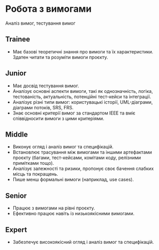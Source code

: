 # Робота з вимогами
Аналіз вимог, тестування вимог

## Trainee
- Має базові теоретичні знання про вимоги та їх характеристики. Здатен читати та розуміти вимоги проєкту.

## Junior
- Має досвід тестування вимог.
- Аналізує основні аспекти вимоги, такі як однозначність, логіка, тестованість, актуальність, потенційні тест-кейси та інтеграції.
- Аналізує різні типи вимог: користувацькі історії, UML-діаграми, діаграми потоків, SRS, FRS.
- Знає основні критерії вимог за стандартом IEEE та вміє співвідносити вимоги з цими критеріями.

## Middle
- Виконує огляд і аналіз вимог та специфікацій.
- Встановлює трасування між вимогами та іншими артефактами проєкту (багами, тест-кейсами, комітами коду, релізними примітками тощо).
- Аналізує залежності та ризики, пропонує своє бачення слабких місць та покращень.
- Пише менш формальні вимоги (наприклад, use cases).

## Senior
- Працює з вимогами на рівні проєкту.
- Ефективно працює навіть із низькоякісними вимогами.

## Expert
- Забезпечує високоякісний огляд і аналіз вимог та специфікацій.
